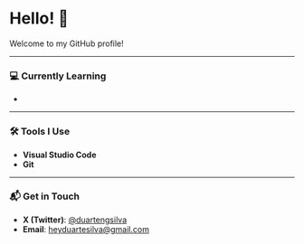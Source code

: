 # Hello! 👋  
Welcome to my GitHub profile!  

---

### 💻 Currently Learning  
- 

---

### 🛠️ Tools I Use  
- **Visual Studio Code**
- **Git**

---

### 📬 Get in Touch  
- **X (Twitter)**: [@duartengsilva](https://twitter.com/duartengsilva)  
- **Email**: heyduartesilva@gmail.com  
